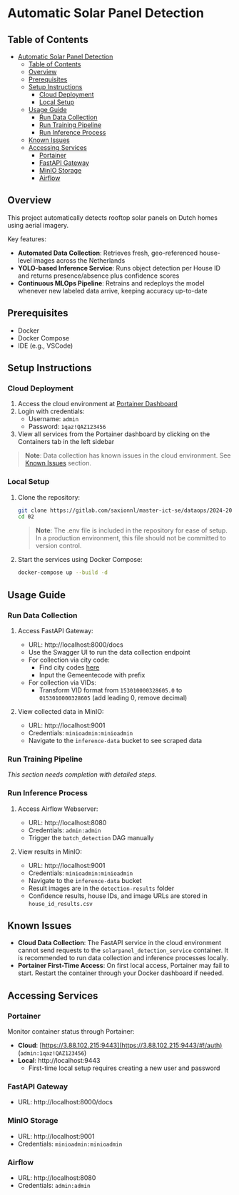 # Automatic Solar Panel Detection

## Table of Contents
- [Automatic Solar Panel Detection](#automatic-solar-panel-detection)
  - [Table of Contents](#table-of-contents)
  - [Overview](#overview)
  - [Prerequisites](#prerequisites)
  - [Setup Instructions](#setup-instructions)
    - [Cloud Deployment](#cloud-deployment)
    - [Local Setup](#local-setup)
  - [Usage Guide](#usage-guide)
    - [Run Data Collection](#run-data-collection)
    - [Run Training Pipeline](#run-training-pipeline)
    - [Run Inference Process](#run-inference-process)
  - [Known Issues](#known-issues)
  - [Accessing Services](#accessing-services)
    - [Portainer](#portainer)
    - [FastAPI Gateway](#fastapi-gateway)
    - [MinIO Storage](#minio-storage)
    - [Airflow](#airflow)

## Overview
This project automatically detects rooftop solar panels on Dutch homes using aerial imagery.

Key features:
- **Automated Data Collection**: Retrieves fresh, geo-referenced house-level images across the Netherlands
- **YOLO-based Inference Service**: Runs object detection per House ID and returns presence/absence plus confidence scores
- **Continuous MLOps Pipeline**: Retrains and redeploys the model whenever new labeled data arrive, keeping accuracy up-to-date

## Prerequisites
- Docker
- Docker Compose
- IDE (e.g., VSCode)

## Setup Instructions

### Cloud Deployment
1. Access the cloud environment at [Portainer Dashboard](https://3.88.102.215:9443/#!/auth)
2. Login with credentials: 
   - Username: `admin`
   - Password: `1qaz!QAZ123456`
3. View all services from the Portainer dashboard by clicking on the Containers tab in the left sidebar

> **Note**: Data collection has known issues in the cloud environment. See [Known Issues](#known-issues) section.

### Local Setup
1. Clone the repository:
   ```bash
   git clone https://gitlab.com/saxionnl/master-ict-se/dataops/2024-2025/group-02/02.git
   cd 02
   ```
   > **Note**: The .env file is included in the repository for ease of setup. In a production environment, this file should not be committed to version control.

2. Start the services using Docker Compose:
   ```bash
   docker-compose up --build -d
   ```

## Usage Guide

### Run Data Collection
1. Access FastAPI Gateway:
   - URL: http://localhost:8000/docs
   - Use the Swagger UI to run the data collection endpoint
   - For collection via city code:
     - Find city codes [here](https://public.opendatasoft.com/explore/dataset/georef-netherlands-gemeente/table/?disjunctive.prov_code&disjunctive.prov_name&disjunctive.gem_code&disjunctive.gem_name&sort=year)
     - Input the Gemeentecode with prefix
   - For collection via VIDs:
     - Transform VID format from `153010000328605.0` to `0153010000328605` (add leading 0, remove decimal)

2. View collected data in MinIO:
   - URL: http://localhost:9001
   - Credentials: `minioadmin:minioadmin`
   - Navigate to the `inference-data` bucket to see scraped data

### Run Training Pipeline
*This section needs completion with detailed steps.*

### Run Inference Process
1. Access Airflow Webserver:
   - URL: http://localhost:8080
   - Credentials: `admin:admin`
   - Trigger the `batch_detection` DAG manually

2. View results in MinIO:
   - URL: http://localhost:9001
   - Credentials: `minioadmin:minioadmin`
   - Navigate to the `inference-data` bucket
   - Result images are in the `detection-results` folder
   - Confidence results, house IDs, and image URLs are stored in `house_id_results.csv`

## Known Issues
- **Cloud Data Collection**: The FastAPI service in the cloud environment cannot send requests to the `solarpanel_detection_service` container. It is recommended to run data collection and inference processes locally.
- **Portainer First-Time Access**: On first local access, Portainer may fail to start. Restart the container through your Docker dashboard if needed.

## Accessing Services

### Portainer
Monitor container status through Portainer:
- **Cloud**: [https://3.88.102.215:9443](https://3.88.102.215:9443/#!/auth) (`admin:1qaz!QAZ123456`)
- **Local**: http://localhost:9443
  - First-time local setup requires creating a new user and password

### FastAPI Gateway
- URL: http://localhost:8000/docs

### MinIO Storage
- URL: http://localhost:9001
- Credentials: `minioadmin:minioadmin`

### Airflow
- URL: http://localhost:8080
- Credentials: `admin:admin`


